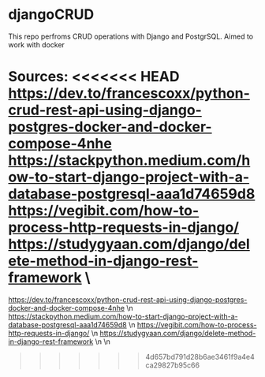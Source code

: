 # djangoCRUD
This repo perfroms CRUD operations with Django and PostgrSQL. Aimed to work with docker


Sources:
<<<<<<< HEAD
https://dev.to/francescoxx/python-crud-rest-api-using-django-postgres-docker-and-docker-compose-4nhe \
https://stackpython.medium.com/how-to-start-django-project-with-a-database-postgresql-aaa1d74659d8  \
https://vegibit.com/how-to-process-http-requests-in-django/  \
https://studygyaan.com/django/delete-method-in-django-rest-framework  \
=======
https://dev.to/francescoxx/python-crud-rest-api-using-django-postgres-docker-and-docker-compose-4nhe \n
https://stackpython.medium.com/how-to-start-django-project-with-a-database-postgresql-aaa1d74659d8  \n
https://vegibit.com/how-to-process-http-requests-in-django/  \n
https://studygyaan.com/django/delete-method-in-django-rest-framework  \n \n
>>>>>>> 4d657bd791d28b6ae3461f9a4e4ca29827b95c66
